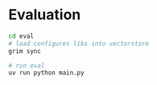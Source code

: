 # Evaluation

```bash
cd eval
# load configures libs into vectorstore
grim sync

# run eval
uv run python main.py
```
